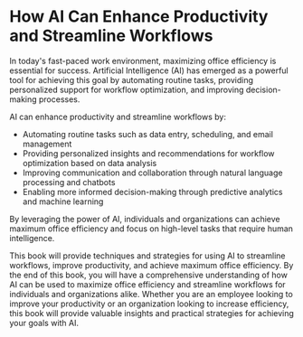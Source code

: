 How AI Can Enhance Productivity and Streamline Workflows
======================================================================

In today's fast-paced work environment, maximizing office efficiency is essential for success. Artificial Intelligence (AI) has emerged as a powerful tool for achieving this goal by automating routine tasks, providing personalized support for workflow optimization, and improving decision-making processes.

AI can enhance productivity and streamline workflows by:

* Automating routine tasks such as data entry, scheduling, and email management
* Providing personalized insights and recommendations for workflow optimization based on data analysis
* Improving communication and collaboration through natural language processing and chatbots
* Enabling more informed decision-making through predictive analytics and machine learning

By leveraging the power of AI, individuals and organizations can achieve maximum office efficiency and focus on high-level tasks that require human intelligence.

This book will provide techniques and strategies for using AI to streamline workflows, improve productivity, and achieve maximum office efficiency. By the end of this book, you will have a comprehensive understanding of how AI can be used to maximize office efficiency and streamline workflows for individuals and organizations alike. Whether you are an employee looking to improve your productivity or an organization looking to increase efficiency, this book will provide valuable insights and practical strategies for achieving your goals with AI.
